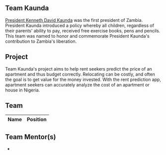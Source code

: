 ## Team Kaunda
[President Kenneth David Kaunda](https://www.wikiwand.com/en/Kenneth_Kaunda) was the first president of Zambia. President Kaunda introduced a policy whereby all children, regardless of their parents' ability to pay, received free exercise books, pens and pencils. This team was named to honor and commemorate President Kaunda's contribution to Zambia's liberation.

## Project 
Team Kaunda's project aims to help rent seekers predict the price of an apartment and thus budget correctly. Relocating can be costly, and often the goal is to get value for the money invested. With the rent prediction app, apartment seekers can accurately analyze the cost of an apartment or house in Nigeria.


## Team
| Name | Position | 
| ---- | ---- |

## Team Mentor(s)
- 
 
